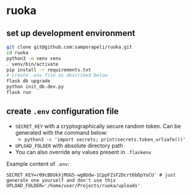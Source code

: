 # ruoka

## set up development environment
```zsh
git clone git@github.com:samporapeli/ruoka.git
cd ruoka
python3 -m venv venv
. venv/bin/activate
pip install -r requirements.txt
# create .env file as described below
flask db upgrade
python init_db.dev.py
flask run
```

## create `.env` configuration file
- `SECRET_KEY` with a cryptographically secure random token. Can be generated with the command below:
    - `python3 -c 'import secrets; print(secrets.token_urlsafe())'`
- `UPLOAD_FOLDER` with absolute directory path
- You can also override any values present in `.flaskenv`

Example content of `.env`:

```
SECRET_KEY=r09cBDUkXjMUG5-wgBUdw-1CppFZsF2Dcrt6bDpYoCU' # just generate one yourself and don't use this
UPLOAD_FOLDER='/home/user/Projects/ruoka/uploads'
```
